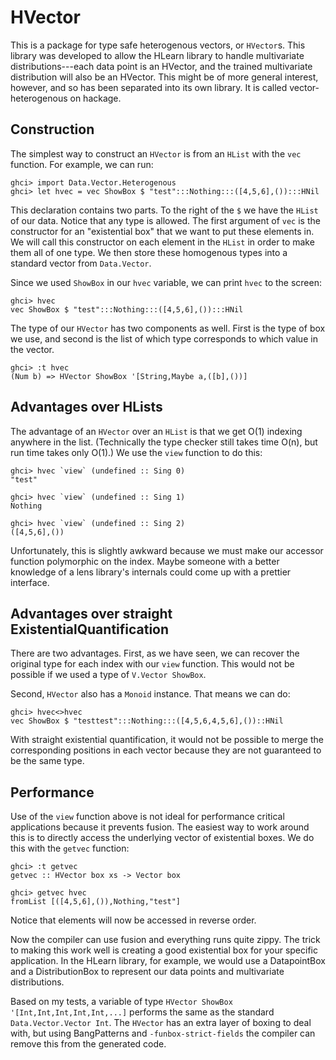 # HVector

This is a package for type safe heterogenous vectors, or `HVector`s.  This library was developed to allow the HLearn library to handle multivariate distributions---each data point is an HVector, and the trained multivariate distribution will also be an HVector.  This might be of more general interest, however, and so has been separated into its own library.  It is called vector-heterogenous on hackage.

## Construction

The simplest way to construct an `HVector` is from an `HList` with the `vec` function.  For example, we can run:
    
    ghci> import Data.Vector.Heterogenous
    ghci> let hvec = vec ShowBox $ "test":::Nothing:::([4,5,6],()):::HNil

This declaration contains two parts.  To the right of the `$` we have the `HList` of our data.  Notice that any type is allowed.  The first argument of `vec` is the constructor for an "existential box" that we want to put these elements in.  We will call this constructor on each element in the `HList` in order to make them all of one type.  We then store these homogenous types into a standard vector from `Data.Vector`.

Since we used `ShowBox` in our `hvec` variable, we can print `hvec` to the screen:

    ghci> hvec
    vec ShowBox $ "test":::Nothing:::([4,5,6],()):::HNil
    
The type of our `HVector` has two components as well.  First is the type of box we use, and second is the list of which type corresponds to which value in the vector.
    
    ghci> :t hvec
    (Num b) => HVector ShowBox '[String,Maybe a,([b],())]

## Advantages over HLists

The advantage of an `HVector` over an `HList` is that we get O(1) indexing anywhere in the list.  (Technically the type checker still takes time O(n), but run time takes only O(1).)  We use the `view` function to do this:

    ghci> hvec `view` (undefined :: Sing 0)
    "test"

    ghci> hvec `view` (undefined :: Sing 1)
    Nothing

    ghci> hvec `view` (undefined :: Sing 2)
    ([4,5,6],())

Unfortunately, this is slightly awkward because we must make our accessor function polymorphic on the index.  Maybe someone with a better knowledge of a lens library's internals could come up with a prettier interface.

## Advantages over straight ExistentialQuantification

There are two advantages.  First, as we have seen, we can recover the original type for each index with our `view` function.  This would not be possible if we used a type of `V.Vector ShowBox`.

Second, `HVector` also has a `Monoid` instance.  That means we can do:

    ghci> hvec<>hvec
    vec ShowBox $ "testtest":::Nothing:::([4,5,6,4,5,6],())::HNil

With straight existential quantification, it would not be possible to merge the corresponding positions in each vector because they are not guaranteed to be the same type.

## Performance

Use of the `view` function above is not ideal for performance critical applications because it prevents fusion.  The easiest way to work around this is to directly access the underlying vector of existential boxes.  We do this with the `getvec` function:

    ghci> :t getvec
    getvec :: HVector box xs -> Vector box
    
    ghci> getvec hvec
    fromList [([4,5,6],()),Nothing,"test"]

Notice that elements will now be accessed in reverse order.  

Now the compiler can use fusion and everything runs quite zippy.  The trick to making this work well is creating a good existential box for your specific application.  In the HLearn library, for example, we would use a DatapointBox and a DistributionBox to represent our data points and multivariate distributions.

Based on my tests, a variable of type `HVector ShowBox '[Int,Int,Int,Int,Int,...]` performs the same as the standard `Data.Vector.Vector Int`.  The `HVector` has an extra layer of boxing to deal with, but using BangPatterns and `-funbox-strict-fields` the compiler can remove this from the generated code.
